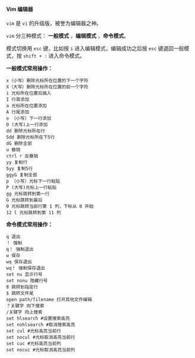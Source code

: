 #### Vim 编辑器

`vim` 是 `vi` 的升级版，被誉为编辑器之神。

`vim` 分三种模式： __一般模式__ ，__编辑模式__ ，__命令模式__。

模式切换用 `esc` 键，比如按 `i` 进入编辑模式，编辑成功之后按 `esc` 键退回一般模式，按 `shift + :` 进入命令模式。

__一般模式常用操作：__
```
x（小写）删除光标所在位置的下一个字符
X（大写）删除光标所在位置的前一个字符
i 光标所在位置后插入
I 行首添加
a 光标所在位置添加
A 行尾添加
o （小写）下一行添加
O (大写)上一行添加
dd 删除光标所在行
5dd 删除光标所在下5行
dG 删除全部
u 撤销
ctrl r 反撤销
yy 复制行
5yy 复制5行
ggyG 复制全部
p （小写）光标下一行粘贴
P (大写)光标上一行粘贴
gg 光标跳转到第一行
G 光标跳转到最后
0 光标跳转当前行第 1 列，下标从 0 开始
12 l 光标跳转到第 11 列
```

__命令模式常用操作：__
```
q 退出
！ 强制
q！ 强制退出
w 保存
wq 保存退出
wq！ 强制保存退出
set nu 显示行号
set nonu 隐藏行号
8 跳转到指定行
$ 跳转文件尾
open path/filename 打开其他文件编辑
？关键字 向下搜索
/关键字 向上搜索
set hlsearch #设置搜索高亮
set nohlsearch #取消搜索高亮
set cul #光标高亮当前行
set nocul #光标取消高亮当前行
set cuc #光标高亮当前列
set nocuc #光标取消高亮当前列
```